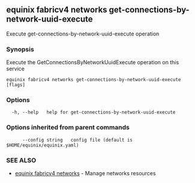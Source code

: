 ## equinix fabricv4 networks get-connections-by-network-uuid-execute

Execute get-connections-by-network-uuid-execute operation

### Synopsis

Execute the GetConnectionsByNetworkUuidExecute operation on this service

```
equinix fabricv4 networks get-connections-by-network-uuid-execute [flags]
```

### Options

```
  -h, --help   help for get-connections-by-network-uuid-execute
```

### Options inherited from parent commands

```
      --config string   config file (default is $HOME/equinix/equinix.yaml)
```

### SEE ALSO

* [equinix fabricv4 networks](equinix_fabricv4_networks.md)	 - Manage networks resources

